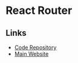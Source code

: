 # React Router

<!--
https://www.youtube.com/watch?v=eFPvXGZETiY
-->

## Links

- [Code Repository](https://github.com/remix-run/react-router)
- [Main Website](https://reactrouter.com)
